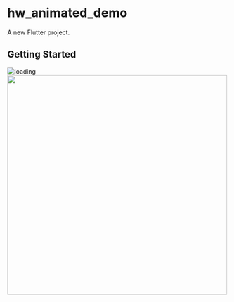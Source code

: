 # hw_animated_demo

A new Flutter project.

## Getting Started

![loading](https://github.com/loveway/flutter_loading_animation/blob/master/screenshot/welcome.gif?raw=true)
<img src="https://github.com/loveway/flutter_loading_animation/blob/master/screenshot/welcome.gif?raw=true" width="500px" />
